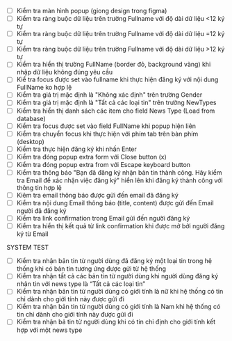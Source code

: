 - [ ] Kiểm tra màn hình popup (giong design trong figma)
- [ ] Kiểm tra ràng buộc dữ liệu trên trường Fullname với độ dài dữ liệu <12 ký tự
- [ ] Kiểm tra ràng buộc dữ liệu trên trường Fullname với độ dài dữ liệu =12 ký tự
- [ ] Kiểm tra ràng buộc dữ liệu trên trường Fullname với độ dài dữ liệu >12 ký tự
- [ ] Kiểm tra hiển thị trường FullName (border đỏ, background vàng) khi nhập dữ liệu không đúng yêu cầu
- [ ] Kiể tra focus được set vào fullname khi thực hiện đăng ký với nội dung FullName ko hợp lệ
- [ ] Kiểm tra giá trị mặc định là "Không xác định" trên trường Gender
- [ ] Kiểm tra giá trị mặc định là "Tất cả các loại tin" trên trường NewTypes
- [ ] Kiểm tra hiển thị danh sách các item cho field News Type (Load from database)
- [ ] Kiểm tra focus được set vào field FullName khi popup hiện liên
- [ ] Kiểm tra chuyển focus khi thực hiện với phím tab trên bàn phím (desktop)
- [ ] Kiểm tra thực hiện đăng ký khi nhấn Enter
- [ ] Kiểm tra đóng popup extra form với Close button (x)
- [ ] Kiểm tra đóng popup extra from với Escape keyboard button
- [ ] Kiểm tra thông báo "Bạn đã đăng ký nhận bản tin thành công. Hãy kiểm tra Email để xác nhận việc đăng ký" hiển lên khi đăng ký thành công với thông tin hợp lệ
- [ ] Kiêm tra email thông báo được gửi đến email đã đăng ký
- [ ] Kiểm tra nội dung Email thông báo (title, content) được gửi đến Email người đã đăng ký
- [ ] Kiểm tra link confirmation trong Email gửi đến người đăng ký 
- [ ] Kiểm tra hiển thị kết quả từ link confirmation khi được mở bởi người đăng ký từ Email

SYSTEM TEST 
- [ ] Kiểm tra nhận bản tin từ người dùng đã đăng ký một loại tin trong hệ thống khi có bản tin tương ứng được gửi từ hệ thống 
- [ ] Kiểm tra nhận tất cả các bản tin từ người dùng khi người dùng đăng ký nhân tin với news type là “Tất cả các loại tin”
- [ ] Kiểm tra nhận bản tin từ người dùng có giới tính là nữ khi hệ thống có tin chỉ dành cho giới tính này được gửi đi 
- [ ] Kiểm tra nhận bản tin từ người dùng có giới tính là Nam khi hệ thống có tin chỉ dành cho giới tính này được gửi đi 
- [ ] Kiểm tra nhận bả tin từ người dùng khi có tin chỉ định cho giới tính kết hợp với một news type
